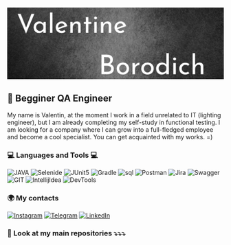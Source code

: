 [![Header](https://github.com/valentine-qa/valentine-qa/blob/main/assets/Logo-fotor-20250428181847.png)](https://www.linkedin.com/in/valentine-borodich/)

## 🎯 Begginer QA Engineer
My name is Valentin, at the moment I work in a field unrelated to IT (lighting engineer), but I am already completing my self-study in functional testing. I am looking for a company where I can grow into a full-fledged employee and become a cool specialist. You can get acquainted with my works. =)

### 💻 Languages and Tools 💻
![JAVA](https://img.shields.io/badge/-JAVA-090909?style=for-the-badge&logo=Java&logoColor=FFFFFF)
![Selenide](https://img.shields.io/badge/-Selenide-090909?style=for-the-badge&logo=selenium&logoColor=#43B02A)
![JUnit5](https://img.shields.io/badge/-JUnit5-090909?style=for-the-badge&logo=junit5&logoColor=#25A162)
![Gradle](https://img.shields.io/badge/-Gradle-090909?style=for-the-badge&logo=gradle&logoColor=#02303A)
![sql](https://img.shields.io/badge/-SQL-090909?style=for-the-badge&logo=mysql&logoColor=FFFFFF)
![Postman](https://img.shields.io/badge/-Postman-090909?style=for-the-badge&logo=Postman&logoColor=FFA500)
![Jira](https://img.shields.io/badge/-Jira-090909?style=for-the-badge&logo=Jira&logoColor=4682B4)
![Swagger](https://img.shields.io/badge/-Swagger-090909?style=for-the-badge&logo=Swagger&logoColor=008000)
![GIT](https://img.shields.io/badge/-GIT-090909?style=for-the-badge&logo=Git&logoColor=FFFFFF)
![IntellijIdea](https://img.shields.io/badge/-IntellijIdea-090909?style=for-the-badge&logo=intellijidea&logoColor=#000000)
![DevTools](https://img.shields.io/badge/-DevTools-090909?style=for-the-badge&logo=DevTools&logoColor=FFFFFF)

### 🌍 My contacts

[![Instagram](https://img.shields.io/badge/-Instagram-090909?style=for-the-badge&logo=instagram&logoColor=B4068E)](https://www.instagram.com/borodulkin_/)
[![Telegram](https://img.shields.io/badge/-Telegram-090909?style=for-the-badge&logo=telegram&logoColor=27A0D9)](https://t.me/valentine13d)
[![LinkedIn](https://img.shields.io/badge/-LinkedIn-090909?style=for-the-badge&logo=linkedin&logoColor=007BB6)](https://www.linkedin.com/in/valentine-borodich/)

### 👀 Look at my main repositories ⤵⤵⤵
